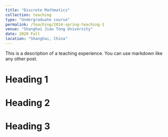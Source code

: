 ```yaml
---
title: "Discrete Mathmatics"
collection: teaching
type: "Undergraduate course"
permalink: /teaching/2014-spring-teaching-1
venue: "Shanghai Jiao Tong University"
date: 2020 Fall
location: "Shanghai, China"
---
```


This is a description of a teaching experience. You can use markdown like any other post.

Heading 1
======

Heading 2
======

Heading 3
======